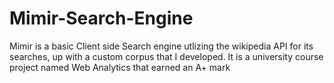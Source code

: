 # Mimir-Search-Engine
Mimir is a basic Client side Search engine utlizing the wikipedia API for its searches, up with a custom corpus that I developed. It is a university course project named Web Analytics that earned an A+ mark
